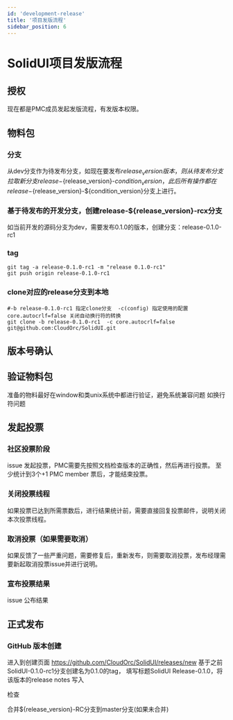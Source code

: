 ```yaml
---
id: 'development-release'
title: '项目发版流程'
sidebar_position: 6
---
```


# SolidUI项目发版流程

## 授权

现在都是PMC成员发起发版流程，有发版本权限。

## 物料包
### 分支
从dev分支作为待发布分支，如现在要发布${release_version}版本，则从待发布分支拉取新分支release-${release_version}-${condition_version}， 此后所有操作都在release-${release_version}-${condition_version}分支上进行。

### 基于待发布的开发分支，创建release-${release_version}-rcx分支

如当前开发的源码分支为dev，需要发布0.1.0的版本，创建分支：release-0.1.0-rc1

### tag

```
git tag -a release-0.1.0-rc1 -m "release 0.1.0-rc1"
git push origin release-0.1.0-rc1
```

### clone对应的release分支到本地
```shell
#-b release-0.1.0-rc1 指定clone分支  -c(config) 指定使用的配置  core.autocrlf=false 关闭自动换行符的转换
git clone -b release-0.1.0-rc1  -c core.autocrlf=false  git@github.com:CloudOrc/SolidUI.git 
```

## 版本号确认

## 验证物料包

准备的物料最好在window和类unix系统中都进行验证，避免系统兼容问题 如换行符问题

## 发起投票

### 社区投票阶段

issue 发起投票，PMC需要先按照文档检查版本的正确性，然后再进行投票。 至少统计到3个+1 PMC member 票后，才能结束投票。

### 关闭投票线程

如果投票已达到所需票数后，进行结果统计前，需要直接回复投票邮件，说明关闭本次投票线程。

### 取消投票（如果需要取消）

如果反馈了一些严重问题，需要修复后，重新发布，则需要取消投票，发布经理需要新起取消投票issue并进行说明。

### 宣布投票结果

issue 公布结果

## 正式发布

### GitHub 版本创建

进入到创建页面 https://github.com/CloudOrc/SolidUI/releases/new 基于之前SolidUI-0.1.0-rc1分支创建名为0.1.0的tag， 填写标题SolidUI Release-0.1.0，将该版本的release notes 写入

检查

合并${release_version}-RC分支到master分支(如果未合并)
